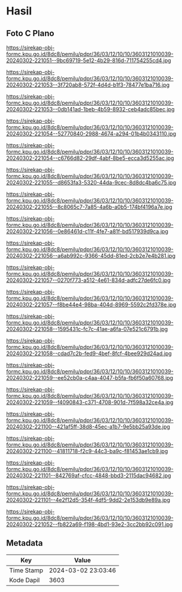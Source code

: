 # Hasil

## Foto C Plano

https://sirekap-obj-formc.kpu.go.id/8dc8/pemilu/pdpr/36/03/12/10/10/3603121010039-20240302-221051--9bc69719-5e12-4b29-816d-711754255cd4.jpg

https://sirekap-obj-formc.kpu.go.id/8dc8/pemilu/pdpr/36/03/12/10/10/3603121010039-20240302-221053--3f720ab8-572f-4d4d-b1f3-78477e1ba716.jpg

https://sirekap-obj-formc.kpu.go.id/8dc8/pemilu/pdpr/36/03/12/10/10/3603121010039-20240302-221053--0db141ad-1beb-4b59-8932-ceb4adc85bec.jpg

https://sirekap-obj-formc.kpu.go.id/8dc8/pemilu/pdpr/36/03/12/10/10/3603121010039-20240302-221054--52770840-2988-4674-a294-01b4b0343110.jpg

https://sirekap-obj-formc.kpu.go.id/8dc8/pemilu/pdpr/36/03/12/10/10/3603121010039-20240302-221054--c6766d82-29df-4abf-8be5-ecca3d5255ac.jpg

https://sirekap-obj-formc.kpu.go.id/8dc8/pemilu/pdpr/36/03/12/10/10/3603121010039-20240302-221055--d8653fa3-5320-44da-9cec-8d8dc4ba6c75.jpg

https://sirekap-obj-formc.kpu.go.id/8dc8/pemilu/pdpr/36/03/12/10/10/3603121010039-20240302-221055--8c8065c7-7a85-4a6b-a0b5-174bf4196a7e.jpg

https://sirekap-obj-formc.kpu.go.id/8dc8/pemilu/pdpr/36/03/12/10/10/3603121010039-20240302-221056--0e86461d-c11f-4fe7-a81f-bd517939d9ca.jpg

https://sirekap-obj-formc.kpu.go.id/8dc8/pemilu/pdpr/36/03/12/10/10/3603121010039-20240302-221056--a6ab992c-9366-45dd-81ed-2cb2e7e4b281.jpg

https://sirekap-obj-formc.kpu.go.id/8dc8/pemilu/pdpr/36/03/12/10/10/3603121010039-20240302-221057--0270f773-a512-4e61-834d-adfc27de6fc0.jpg

https://sirekap-obj-formc.kpu.go.id/8dc8/pemilu/pdpr/36/03/12/10/10/3603121010039-20240302-221057--f8be44e4-98ba-404d-8969-5592c2fd378e.jpg

https://sirekap-obj-formc.kpu.go.id/8dc8/pemilu/pdpr/36/03/12/10/10/3603121010039-20240302-221058--1595431c-fc7c-41ae-a6fa-07e521c6791b.jpg

https://sirekap-obj-formc.kpu.go.id/8dc8/pemilu/pdpr/36/03/12/10/10/3603121010039-20240302-221058--cdad7c2b-fed9-4bef-8fcf-4bee929d24ad.jpg

https://sirekap-obj-formc.kpu.go.id/8dc8/pemilu/pdpr/36/03/12/10/10/3603121010039-20240302-221059--ee52cb0a-c4aa-4047-b5fa-fb6f50a60768.jpg

https://sirekap-obj-formc.kpu.go.id/8dc8/pemilu/pdpr/36/03/12/10/10/3603121010039-20240302-221059--f4090843-c371-4708-901d-7f598a32ce4a.jpg

https://sirekap-obj-formc.kpu.go.id/8dc8/pemilu/pdpr/36/03/12/10/10/3603121010039-20240302-221100--421af5ff-38d8-45ec-a1b7-9e5bb25a93de.jpg

https://sirekap-obj-formc.kpu.go.id/8dc8/pemilu/pdpr/36/03/12/10/10/3603121010039-20240302-221100--41811718-f2c9-44c3-ba9c-f81453ae1cb9.jpg

https://sirekap-obj-formc.kpu.go.id/8dc8/pemilu/pdpr/36/03/12/10/10/3603121010039-20240302-221101--842769af-cfcc-4848-bbd3-2115dac94682.jpg

https://sirekap-obj-formc.kpu.go.id/8dc8/pemilu/pdpr/36/03/12/10/10/3603121010039-20240302-221101--4e2f12d5-354f-4df5-9dd2-2e153db9e89a.jpg

https://sirekap-obj-formc.kpu.go.id/8dc8/pemilu/pdpr/36/03/12/10/10/3603121010039-20240302-221052--fb822a69-f198-4bd1-93e2-3cc2bb92c091.jpg


## Metadata

| Key        | Value               |
| ---------- | ------------------- |
| Time Stamp | 2024-03-02 23:03:46 |
| Kode Dapil | 3603                |



